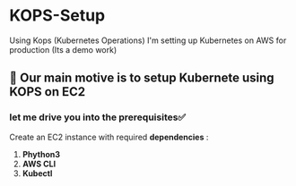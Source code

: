 # KOPS-Setup
Using Kops (Kubernetes Operations) I'm setting up Kubernetes on AWS for production (Its a demo work)
## 🚀 Our main motive is to setup Kubernete using KOPS on EC2
### let me drive you into the prerequisites✅
Create an EC2 instance with required **dependencies** :
1. **Phython3**
2. **AWS CLI**
3. **Kubectl**

